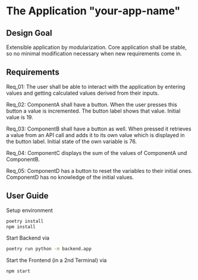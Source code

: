 <!--
    ###############################################################
    #
    #  This file is part of your-app-name
    #
    #  Copyright (c) 2024 Alexander Mann-Wahrenberg (basejumpa)
    #
    #      https://github.com/basejumpa
    #
    #  License(s)
    #
    #  - MIT for contents used as software
    #  - CC BY-SA-4.0 for contents used as method or otherwise
    #
    ###############################################################
-->

# The Application "your-app-name"

## Design Goal

Extensible application by modularization.
Core application shall be stable, so no minimal modification necessary when new requirements come in.


## Requirements

Req_01: The user shall be able to interact with the application by entering values and getting calculated values derived from their inputs.

Req_02: ComponentA shall have a button. When the user presses this button a value is incremented. The button label shows that value. Initial value is 19.

Req_03: ComponentB shall have a button as well. When pressed it retrieves a value from an API call and adds it to its own value which is displayed in the button label. Initial state of the own variable is 76.

Req_04: ComponentC displays the sum of the values of ComponentA und ComponentB.

Req_05: ComponentD has a button to reset the variables to their initial ones. ComponentD has no knowledge of the initial values.


## User Guide

Setup environment

```bash
poetry install
npm install
```

Start Backend via

```bash
poetry run python -m backend.app
```

Start the Frontend (in a 2nd Terminal) via

```bash
npm start
```

